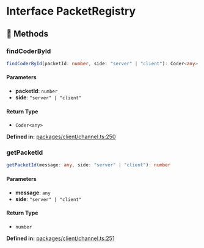 # Interface PacketRegistry

## 🔧 Methods

### findCoderById

```ts
findCoderById(packetId: number, side: "server" | "client"): Coder<any>
```
#### Parameters

- **packetId**: `number`
- **side**: `"server" | "client"`
#### Return Type

- `Coder<any>`

<p style="font-size: 14px; color: var(--vp-c-text-2)">
<strong>Defined in:</strong> <a href="https://github.com/voxelum/minecraft-launcher-core-node/blob/master/packages/client/channel.ts#L250" target="_blank" rel="noreferrer">packages/client/channel.ts:250</a>
</p>


### getPacketId

```ts
getPacketId(message: any, side: "server" | "client"): number
```
#### Parameters

- **message**: `any`
- **side**: `"server" | "client"`
#### Return Type

- `number`

<p style="font-size: 14px; color: var(--vp-c-text-2)">
<strong>Defined in:</strong> <a href="https://github.com/voxelum/minecraft-launcher-core-node/blob/master/packages/client/channel.ts#L251" target="_blank" rel="noreferrer">packages/client/channel.ts:251</a>
</p>


